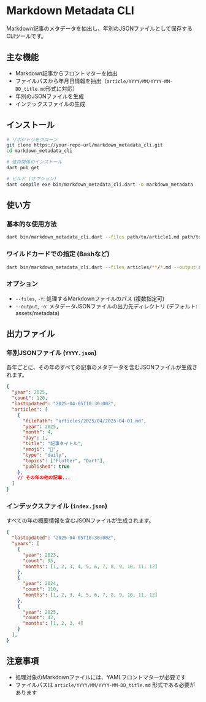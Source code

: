# Markdown Metadata CLI

Markdown記事のメタデータを抽出し、年別のJSONファイルとして保存するCLIツールです。

## 主な機能

- Markdown記事からフロントマターを抽出
- ファイルパスから年月日情報を抽出（`article/YYYY/MM/YYYY-MM-DD_title.md`形式に対応）
- 年別のJSONファイルを生成
- インデックスファイルの生成

## インストール

```bash
# リポジトリをクローン
git clone https://your-repo-url/markdown_metadata_cli.git
cd markdown_metadata_cli

# 依存関係のインストール
dart pub get

# ビルド (オプション)
dart compile exe bin/markdown_metadata_cli.dart -o markdown_metadata
```

## 使い方

### 基本的な使用方法

```bash
dart bin/markdown_metadata_cli.dart --files path/to/article1.md path/to/article2.md --output assets/metadata
```

### ワイルドカードでの指定 (Bashなど)

```bash
dart bin/markdown_metadata_cli.dart --files articles/**/*.md --output assets/metadata
```

### オプション

- `--files`, `-f`: 処理するMarkdownファイルのパス (複数指定可)
- `--output`, `-o`: メタデータJSONファイルの出力先ディレクトリ (デフォルト: assets/metadata)

## 出力ファイル

### 年別JSONファイル (`YYYY.json`)

各年ごとに、その年のすべての記事のメタデータを含むJSONファイルが生成されます。

```json
{
  "year": 2025,
  "count": 120,
  "lastUpdated": "2025-04-05T10:30:00Z",
  "articles": [
    {
      "filePath": "articles/2025/04/2025-04-01.md",
      "year": 2025,
      "month": 4,
      "day": 1,
      "title": "記事タイトル",
      "emoji": "🚀",
      "type": "daily",
      "topics": ["Flutter", "Dart"],
      "published": true
    },
    // その年の他の記事...
  ]
}
```

### インデックスファイル (`index.json`)

すべての年の概要情報を含むJSONファイルが生成されます。

```json
{
  "lastUpdated": "2025-04-05T10:30:00Z",
  "years": [
    {
      "year": 2023,
      "count": 95,
      "months": [1, 2, 3, 4, 5, 6, 7, 8, 9, 10, 11, 12]
    },
    {
      "year": 2024,
      "count": 110,
      "months": [1, 2, 3, 4, 5, 6, 7, 8, 9, 10, 11, 12]
    },
    {
      "year": 2025,
      "count": 42,
      "months": [1, 2, 3, 4]
    }
  ],
}
```

## 注意事項

- 処理対象のMarkdownファイルには、YAMLフロントマターが必要です
- ファイルパスは `article/YYYY/MM/YYYY-MM-DD_title.md` 形式である必要があります
